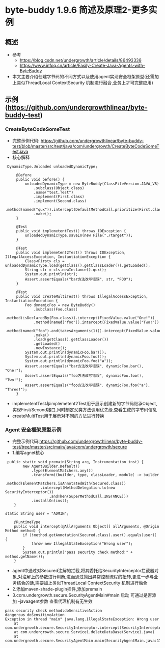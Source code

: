 # byte-buddy 1.9.6 简述及原理2-更多实例
## 概述
- 参考
    - https://blog.csdn.net/undergrowth/article/details/86493336
    - https://www.infoq.cn/article/Easily-Create-Java-Agents-with-ByteBuddy
- 本文主要介绍创建字节码的不同方式以及使用agent实现安全框架原型(还需加上类似ThreadLocal ContextSecurity 机制进行融合,业务上才可完整应用)
## 示例(https://github.com/undergrowthlinear/byte-buddy-test)
### CreateByteCodeSomeTest
- 完整示例代码: https://github.com/undergrowthlinear/byte-buddy-test/blob/master/src/test/java/com/undergrowth/CreateByteCodeSomeTest.java
- 核心解释
```
 DynamicType.Unloaded unloadedDynamicType;
 
     @Before
     public void before() {
         unloadedDynamicType = new ByteBuddy(ClassFileVersion.JAVA_V8)
             .subclass(Object.class)
             .name("test.Test")
             .implement(First.class)
             .implement(Second.class)
             .method(named("qux")).intercept(DefaultMethodCall.prioritize(First.class))
             .make();
     }
 
     @Test
     public void implemetentTest() throws IOException {
         unloadedDynamicType.saveIn(new File("./target"));
     }
 
     @Test
     public void implemetent2Test() throws IOException, IllegalAccessException, InstantiationException {
         Class<First> cls = unloadedDynamicType.load(getClass().getClassLoader()).getLoaded();
         String str = cls.newInstance().qux();
         System.out.println(str);
         Assert.assertEquals("bar方法改写错误", str, "FOO");
     }
 
     @Test
     public void createMultiTest() throws IllegalAccessException, InstantiationException {
         Foo dynamicFoo = new ByteBuddy()
             .subclass(Foo.class)
             .method(isDeclaredBy(Foo.class)).intercept(FixedValue.value("One!"))
             .method(named("foo")).intercept(FixedValue.value("Two!"))
             .method(named("foo").and(takesArguments(1))).intercept(FixedValue.value("Three!"))
             .make()
             .load(getClass().getClassLoader())
             .getLoaded()
             .newInstance();
         System.out.println(dynamicFoo.bar());
         System.out.println(dynamicFoo.foo());
         System.out.println(dynamicFoo.foo("a"));
         Assert.assertEquals("bar方法改写错误", dynamicFoo.bar(), "One!");
         Assert.assertEquals("foo方法改写错误", dynamicFoo.foo(), "Two!");
         Assert.assertEquals("foo方法改写错误", dynamicFoo.foo("a"), "Three!");
     }
```
- implemetentTest与implemetent2Test用于展示创建新的字节码继承Object,实现First/Second接口,同时制定父类方法调用优先级,查看生成的字节码信息
- createMultiTest用于展示对不同的方法进行转换
### Agent 安全框架原型示例
- 完整示例代码:https://github.com/undergrowthlinear/byte-buddy-test/tree/master/src/main/java/com/undergrowth/secure
- 1.编写agnet核心
```SecurityAgent
 public static void premain(String arg, Instrumentation inst) {
        new AgentBuilder.Default()
            .type(ElementMatchers.any())
            .transform((builder, type, classLoader, module) -> builder
                .method(ElementMatchers.isAnnotatedWith(Secured.class))
                .intercept(MethodDelegation.to(new SecurityInterceptor())
                    .andThen(SuperMethodCall.INSTANCE)))
            .installOn(inst);
    }
```
```SecurityInterceptor
static String user = "ADMIN";

    @RuntimeType
    public void intercept(@AllArguments Object[] allArguments, @Origin Method method) {
        if (!method.getAnnotation(Secured.class).user().equals(user)) {
            throw new IllegalStateException("Wrong user");
        }
        System.out.println("pass security check method:" + method.getName());
    }
```
- agent中通过对Secured注解的拦截,将其委托给SecurityInterceptor拦截器对象,对注解上的参数进行判断,进而通过抛出异常控制流程的扭转,更进一步与业务结合的话,需要加上类似ThreadLocal ContextSecurity 机制进行融合
- 2.添加maven-shade-plugin插件,添加premain
- 3.com.undergrowth.secure.SecurityAgentMain#main 启动 可通过是否添加 -javaagent参数 查看代理机制有无生效
```
pass security check method:doSensitiveAction
dangerous doSensitiveAction
Exception in thread "main" java.lang.IllegalStateException: Wrong user
	at com.undergrowth.secure.SecurityInterceptor.intercept(SecurityInterceptor.java:20)
	at com.undergrowth.secure.Service1.deleteDataBase(Service1.java)
	at com.undergrowth.secure.SecurityAgentMain.main(SecurityAgentMain.java:17)
```